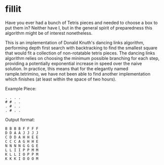 # fillit
Have you ever had a bunch of Tetris pieces and needed to choose a box to put them in? Neither have I, but in the general spirit of preparedness this algorithm might be of interest nonetheless.

This is an implementation of Donald Knuth's dancing links algorithm, performing depth first search with backtracking to find the smallest square that would fit a collection of non-rotatable tetris pieces. The dancing links algorithm relies on choosing the minimum possible branching for each step, providing a potentially exponential increase in speed over the naive solution. In practice, this means that for the elegantly named rample.tetrimino, we have not been able to find another implementation which finishes (at least within the space of two hours).

Example Piece:

```
. . . .
# # . .
. # . .
. # . .
```

Output format:

```
B B B B F F F F
D D A A J J J J
C D D A H H E E
C C C A G H H E
N N N N G G G E
L L I I P P M M
K L L I O P P M
K K K I O O O M
```
